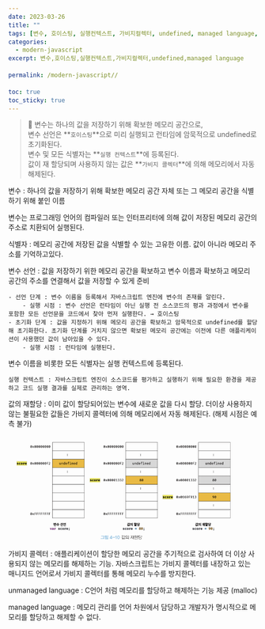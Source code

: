 ```yaml
---
date: 2023-03-26
title: ""
tags: [변수, 호이스팅, 실행컨텍스트, 가비지컬렉터, undefined, managed language, ]
categories:
  - modern-javascript
excerpt: 변수,호이스팅,실행컨텍스트,가비지컬렉터,undefined,managed language

permalink: /modern-javascript//

toc: true
toc_sticky: true
---
```



> 📌 변수는 하나의 값을 저장하기 위해 확보한 메모리 공간으로,   
> 변수 선언은 **`호이스팅`**으로 미리 실행되고 런타임에 암묵적으로 undefined로 초기화된다.  
> 변수 및 모든 식별자는 **`실행 컨텍스트`**에 등록된다.  
> 값이 재 할당되며 사용하지 않는 값은 **`가비지 콜렉터`**에 의해 메모리에서 자동 해제된다.


변수 : 하나의 값을 저장하기 위해 확보한 메모리 공간 자체 또는 그 메모리 공간을 식별하기 위해 붙인 이름


변수는 프로그래밍 언어의 컴파일러 또는 인터프리터에 의해 값이 저장된 메모리 공간의 주소로 치환되어 실행된다.


식별자 : 메모리 공간에 저장된 값을 식별할 수 있는 고유한 이름. 값이 아니라 메모리 주소를 기억하고있다.


변수 선언 : 값을 저장하기 위한 메모리 공간을 확보하고 변수 이름과 확보하고 메모리 공간의 주소를 연결해서 값을 저장할 수 있게 준비

	- 선언 단계 : 변수 이름을 등록해서 자바스크립트 엔진에 변수의 존재를 알린다.
		- 실행 시점 : 변수 선언은 런타임이 아닌 실행 전 소스코드의 평과 과정에서 변수를 포함한 모든 선언문을 코드에서 찾아 먼저 실행한다. → 호이스팅
	- 초기화 단계 : 값을 지정하기 위해 메모리 공간을 확보하고 암묵적으로 undefined를 할당해 초기화한다. 초기화 단계를 거치지 않으면 확보된 메모리 공간에는 이전에 다른 애플리케이션이 사용했던 값이 남아있을 수 있다.
		- 실행 시점 : 런타임에 실행된다.

변수 이름을 비롯한 모든 식별자는 실행 컨텍스트에 등록된다.


	실행 컨텍스트 : 자바스크립트 엔진이 소스코드를 평가하고 실행하기 위해 필요한 환경을 제공하고 코드 실행 결과를 실제로 관리하는 영역. 


값의 재할당 : 이미 값이 할당되어있는 변수에 새로운 값을 다시 할당. 더이상 사용하지 않는 불필요한 값들은 가비지 콜렉터에 의해 메모리에서 자동 해제된다. (해제 시점은 예측 불가)


![0](/assets/img/2023-03-26-.md/0.png)


가비지 콜렉터 : 애플리케이션이 할당한 메모리 공간을 주기적으로 검사하여 더 이상 사용되지 않는 메모리를 해제하는 기능. 자바스크립트는 가비지 콜렉터를 내장하고 있는 매니지드 언어로서 가비지 콜렉터를 통해 메모리 누수를 방지한다.


unmanaged language : C언어 처럼 메모리를 할당하고 해제하는 기능 제공 (malloc)


managed language : 메모리 관리를 언어 차원에서 담당하고 개발자가 명시적으로 메모리를 할당하고 해제할 수 없다.

